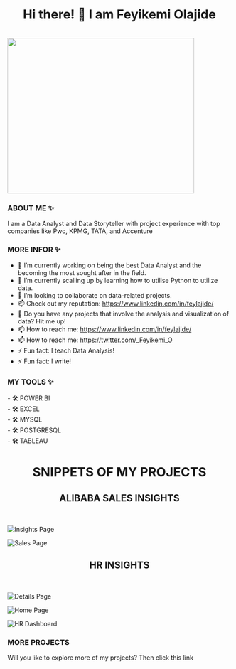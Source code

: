 <h1 align="center">Hi there! 👋 I am Feyikemi Olajide</h1>

<br />

  <img align = "center" src="https://github.com/Fey-Lajide/Fey-Lajide/assets/124121752/cd72b079-b2bd-4e66-ba3e-6a41a6aa91e9.jpg" width="420" height="350">




<h3>ABOUT ME ✨</h3> 
I am a Data Analyst and Data Storyteller with project experience with top companies like Pwc, KPMG, TATA, and Accenture

<h3><b>MORE INFOR ✨</b></h3>

- 🔭 I’m currently working on being the best Data Analyst and the becoming the most sought after in the field. 
- 🌱 I’m currently scalling up by learning how to utilise Python to utilize data. 
- 👯 I’m looking to collaborate on data-related projects.
- 📫 Check out my reputation: https://www.linkedin.com/in/feylajide/
- 🤔 Do you have any projects that involve the analysis and visualization of data? Hit me up!
- 📫 How to reach me: https://www.linkedin.com/in/feylajide/
- 📫 How to reach me: https://twitter.com/_Feyikemi_O
- ⚡ Fun fact: I teach Data Analysis!
- ⚡ Fun fact: I write!

<h3><B>MY TOOLS ✨</B></h1> 
- 🛠️ POWER BI <BR/>
- 🛠️ EXCEL <BR/>
- 🛠️ MYSQL <BR/>
- 🛠️ POSTGRESQL <BR/>
- 🛠️ TABLEAU <BR/>


<h1 align = "center"><B>SNIPPETS OF MY PROJECTS</B></h1> 


<h2 align = "center"> <b>ALIBABA SALES INSIGHTS </b></h2>

<br/>

![Insights Page](https://github.com/Fey-Lajide/Fey-Lajide/assets/124121752/a1b95743-8c43-4f16-9ae1-0f79876824a0)

![Sales Page](https://github.com/Fey-Lajide/Fey-Lajide/assets/124121752/dd084a08-3d02-40b5-9847-59fcfe15aba6)
<br/>

<h2 align = "center"> <b>HR INSIGHTS </b></h2> 
<br/>

![Details Page](https://github.com/Fey-Lajide/Fey-Lajide/assets/124121752/d283813a-c5b1-4a62-82a5-4b94801e84a8)

![Home Page](https://github.com/Fey-Lajide/Fey-Lajide/assets/124121752/8de96158-9c97-4a14-996f-236d2d0c3ace)

![HR Dashboard](https://github.com/Fey-Lajide/Fey-Lajide/assets/124121752/0779d610-30df-476b-b0dc-2ea5893ff25f)


<h3><b>MORE PROJECTS </b></h3>
Will you like to explore more of my projects? Then click this link 
